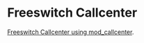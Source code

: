 # Freeswitch Callcenter


[Freeswitch Callcenter using mod_callcenter](https://github.com/raspberry-pi-maker/VoIP-related-codes/blob/main/Freeswitch%20mod_calltcenter/Freeswitch%20Callcenter%20using%20mod_callcenter.md). 
